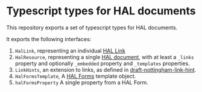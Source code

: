 Typescript types for HAL documents
==================================

This repository exports a set of typescript types for
HAL documents.

It exports the following interfaces:

1. `HalLink`, representing an individual [HAL Link][1]
2. `HalResource`, representing a single [HAL document][2], with at least a
   `_links` property and optionally `_embedded` property and `_templates` properties.
3. `LinkHints`, an extension to links, as defined in [draft-nottingham-link-hint][3].
4. `HalFormsTemplate`, A [HAL Forms][4] template object.
5. `halFormsProperty` A single property from a HAL Form.

[1]: https://tools.ietf.org/html/draft-kelly-json-hal-00#section-5
[2]: https://tools.ietf.org/html/draft-kelly-json-hal-00#section-4
[3]: https://tools.ietf.org/html/draft-nottingham-link-hint
[4]: http://rwcbook.github.io/hal-forms/

